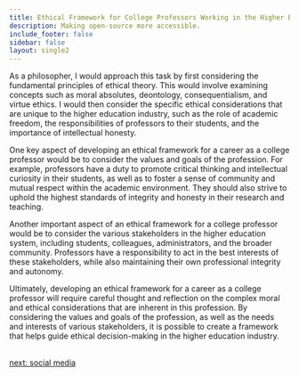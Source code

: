 ```yaml
---
title: Ethical Framework for College Professors Working in the Higher Education  Industry
description: Making open-source more accessible.
include_footer: false
sidebar: false
layout: single2
---
```


<p>
As a philosopher, I would approach this task by first considering the fundamental principles of ethical theory. This would involve examining concepts such as moral absolutes, deontology, consequentialism, and virtue ethics. I would then consider the specific ethical considerations that are unique to the higher education industry, such as the role of academic freedom, the responsibilities of professors to their students, and the importance of intellectual honesty.

One key aspect of developing an ethical framework for a career as a college professor would be to consider the values and goals of the profession. For example, professors have a duty to promote critical thinking and intellectual curiosity in their students, as well as to foster a sense of community and mutual respect within the academic environment. They should also strive to uphold the highest standards of integrity and honesty in their research and teaching.

Another important aspect of an ethical framework for a college professor would be to consider the various stakeholders in the higher education system, including students, colleagues, administrators, and the broader community. Professors have a responsibility to act in the best interests of these stakeholders, while also maintaining their own professional integrity and autonomy.

Ultimately, developing an ethical framework for a career as a college professor will require careful thought and reflection on the complex moral and ethical considerations that are inherent in this profession. By considering the values and goals of the profession, as well as the needs and interests of various stakeholders, it is possible to create a framework that helps guide ethical decision-making in the higher education industry.

<br>
<a href="https://workdojos.com/collegeprofessor/social">next: social media</a>
</p>